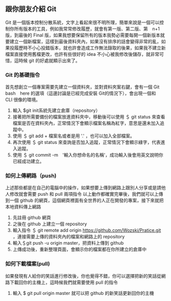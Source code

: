 ## 跟你朋友介紹 Git

Git 是一個版本控制分散系統，文字上看起來很不明所理，簡單來說是一個可以控制你所有版本的工具，例如我常常修改履歷，就會有第一版、第二版、第　n+1 版，到最後的 Final 版，如果我想要保留所有的版本我勢必需要每開一個新版本就要建立一個新檔案，這樣到最後資料夾內，如果沒有排序的話會變得非常的亂，如果投履歷時不小心投錯版本，就也許會造成工作無法錄取的後果，如果我不建立新檔案直接使用舊檔更改，也許有些很好的 idea 不小心被我修改後儲存，就非常可惜，這時候 git 的好處就顯示出來了。

### Git 的基礎指令

 首先想創立一個專案需要先建立一個資料夾，並對資料夾案右鍵，會有一個 Git　bash　here 的選項（這邊討論是已經完成安裝 Git的情況下），會出現一個和　CLI 很像的環境。
 1. 輸入 $git init系統先建立倉庫（repository）
 2. 接著把所需要備份的檔案放進資料夾中，移動後可以使用 ＄ git status 來查看檔案是否在資料夾內，正常情況下會顯示檔案名稱為紅字，意思是還未加入追蹤中。
 3. 使用 ＄ git add + 檔案名或者是用 '.' ，也可以加入全部檔案。
 4. 再次使用 ＄ git status 來查詢是否加入追蹤，正常情況下會顯示綠字，代表進入追蹤。
 5. 使用 ＄ git commit -m　'輸入你想命名的名稱'，成功輸入後會用英文說明你已經成功建立。

### 如何上傳網路（push)

上述那些都是在自己的電腦中的操作，如果想要上傳到網路上跟別人分享或是請他人修改就會需要 push 和 pull 兩項指令
以上動作都確實完畢後，我們就可以上傳到一個 github 的網頁，這個網頁裡面有全世界的人正在開發的專案，接下來就把本地資料傳上網路
1. 先註冊 github 網頁
2. 之後在 github 上建立一個 repository 
3. 輸入指令 ＄ git remote add origin https://github.com/Wozski/Pratice.git ，連接需要上傳的資料夾內的檔案和網路上的 repository
4. 輸入＄git push -u origin master，把資料上傳到 github
5. 上傳成功後，重新整理頁面，會顯示你的檔案都在你所建立的倉庫中

### 如何下載檔案(pull)

如果發現有人給你的笑話進行修改後，你也覺得不錯，你可以選擇把新的笑話從網路下載回你的主機上，這時候我們就需要使用 pull 的指令
1. 輸入 $ git pull origin master 就可以把 github 的新笑話更新回你的主機
